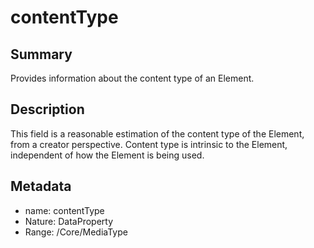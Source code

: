 <!-- Automatically generated by spec-parser v2.0.0 on 2023-12-27T15:02:03.969017+00:00 -->
<!-- SPDX-License-Identifier: Community-Spec-1.0 -->

# contentType

## Summary

Provides information about the content type of an Element.


## Description

This field is a reasonable estimation of the content type of the Element, from a creator perspective.
Content type is intrinsic to the Element, independent of how the Element is being used.


## Metadata

- name: contentType
- Nature: DataProperty
- Range: /Core/MediaType




